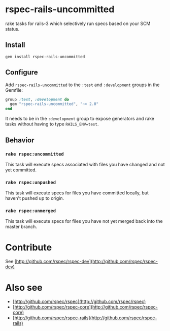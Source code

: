 # rspec-rails-uncommitted

rake tasks for rails-3 which selectively run specs based on your SCM status.

## Install
```
gem install rspec-rails-uncommitted
```

## Configure

Add `rspec-rails-uncommitted` to the `:test` and `:development` groups in the Gemfile:

```ruby
group :test, :development do
  gem "rspec-rails-uncommitted", "~> 2.0"
end
```

It needs to be in the `:development` group to expose generators and rake
tasks without having to type `RAILS_ENV=test`.

## Behavior

### `rake rspec:uncommitted`

This task will execute specs associated with files you have changed and not yet committed.

### `rake rspec:unpushed`

This task will execute specs for files you have committed locally, but haven't pushed up to origin.

### `rake rspec:unmerged`

This task will execute specs for files you have not yet merged back into the master branch.

# Contribute

See [http://github.com/rspec/rspec-dev](http://github.com/rspec/rspec-dev)

# Also see

* [http://github.com/rspec/rspec](http://github.com/rspec/rspec)
* [http://github.com/rspec/rspec-core](http://github.com/rspec/rspec-core)
* [http://github.com/rspec/rspec-rails](http://github.com/rspec/rspec-rails)